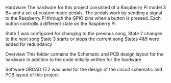 Hardware
The hardware for this project consisted of a Raspberry Pi model 3 B+ and a set of custom made pedals. The pedals work by sending a signal to the Raspberry Pi through the GPIO pins when a button is pressed. Each button controlls a different state on the Raspberry Pi. 

State 1 was configured for changing to the previous song, 
State 2 changes to the next song
State 3 starts or stops the current song
States 4&5 were added for redundancy

Overview
This folder contains the Schematic and PCB design layout for the hardware in addition to the code initially written for the hardware


Software
ORCAD 17.2 was used for the design of the circuit schematic and PCB layout of this project

